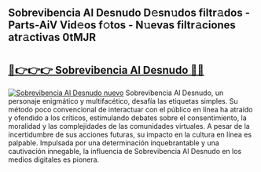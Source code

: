 ## Sobrevibencia Al Desnudo D𝚎sn𝚞dos filtr𝚊dos - Parts-AiV Vid𝚎os f𝚘tos - N𝚞evas filtr𝚊ciones atr𝚊ctivas 0tMJR

# <h2><a href="http://mb9ih8.tromn.icu/?c=Sobrevibencia+Al+Desnudo">🔗👉👉👉 Sobrevibencia Al Desnudo 🔗🔗</a></h2>

[![Sobrevibencia Al Desnudo nuevo](https://i.imgur.com/pEAQMta.gif)](http://mb9ih8.tromn.icu/?c=Sobrevibencia+Al+Desnudo)
Sobrevibencia Al Desnudo, un personaje enigmático y multifacético, desafía las etiquetas simples. Su método poco convencional de interactuar con el público en línea ha atraído y ofendido a los críticos, estimulando debates sobre el consentimiento, la moralidad y las complejidades de las comunidades virtuales. A pesar de la incertidumbre de sus acciones futuras, su impacto en la cultura en línea es palpable. Impulsada por una determinación inquebrantable y una cautivación innegable, la influencia de Sobrevibencia Al Desnudo en los medios digitales es pionera.
